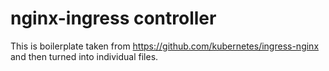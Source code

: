 # nginx-ingress controller

This is boilerplate taken from
https://github.com/kubernetes/ingress-nginx and then turned into
individual files.

